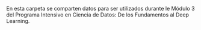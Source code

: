 En esta carpeta se comparten datos para ser utilizados durante le Módulo 3 del Programa Intensivo en Ciencia de Datos: De los Fundamentos al Deep Learning.

